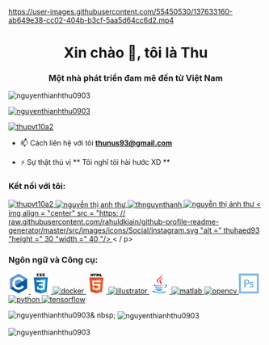 
<!---
NguyenThiAnhThu0903/NguyenThiAnhThu0903 is a ✨ special ✨ repository because its `README.md` (this file) appears on your GitHub profile.
You can click the Preview link to take a look at your changes.
--->

https://user-images.githubusercontent.com/55450530/137633160-ab649e38-cc02-404b-b3cf-5aa5d64cc6d2.mp4

<h1 align = "center"> Xin chào 👋, tôi là Thu </h1>
<h3 align = "center"> Một nhà phát triển đam mê đến từ Việt Nam </h3>

<p align = "left"> <img src = "https : //komarev.com/ghpvc/? username = nguyenthianhthu0903 & label = Profile% 20views & color = 0e75b6 & style = flat "alt =" nguyenthianhthu0903 "/> </p>

<p align =" left "> <a href =" https: // github.com/ryo-ma/github-profile-trophy"><img src = "https://github-profile-trophy.vercel.app/?username=nguyenthianhthu0903" alt = "nguyenthianhthu0903" /> </a> </p>

<p align = "left"> <a href="https://twitter.com/thupvt10a2" target="blank"> <img src = "https: //img.shields.io / twitter / follow / thupvt10a2? logo = twitter & style = for-the-huy hiệu "alt =" thupvt10a2 "/> </a> </p>

- 📫 Cách liên hệ với tôi **thunus93@gmail.com**

- ⚡ Sự thật thú vị ** Tôi nghĩ tôi hài hước XD **

<h3 align = "left"> Kết nối với tôi: </h3>
<p align = "left">
<a href="https://twitter.com/thupvt10a2" target="blank"> <img align = " center "src =" https://raw.githubusercontent.com/rahuldkjain/github-profile-readme-generator/master/src/images/icons/Social/twitter.svg "alt =" thupvt10a2 "height =" 30 "width = "40" /> </a>
<a href="https://linkedin.com/in/nguyễn thị anh thư" target="blank"> <img align = "center" src = "https: // raw.githubusercontent.com/rahuldkjain/github-profile-readme-generator/master/src/images/icons/Social/linked-in-alt.svg "alt =" nguyễn thị anh thư "height =" 30 "width =" 40 "/> </a>
<a href="https://kaggle.com/thnguynthanh" target="blank"> <img align = "center" src = "https://raw.githubusercontent.com/rahuldkjain/github-profile-readme-generator /master/src/images/icons/Social/kaggle.svg "alt =" thnguynthanh "height =" 30 "width =" 40 "/> </a>
<a href =" https://fb.com/nguyễn thị ánh thư "target =" blank "> <img align =" center "src =" https://raw.githubusercontent.com/rahuldkjain/github-profile-readme-generator/master/src/images/icons/Social/ facebook.svg "alt =" nguyễn thị ánh thư "height =" 30 "width =" 40 "/> </a>
<a href="https://instagram.com/thuhaed93" target="blank"> < img align = "center" src = "https: // raw.githubusercontent.com/rahuldkjain/github-profile-readme-generator/master/src/images/icons/Social/instagram.svg "alt =" thuhaed93 "height =" 30 "width =" 40 "/> </a>
< / p>

<h3 align = "left"> Ngôn ngữ và Công cụ: </h3>
<p align = "left"> <a href="https://www.cprogramming.com/" target="_blank"> <img src = "https://raw.githubusercontent.com/devicons/devicon/master /icons/c/c-original.svg "alt =" c "width =" 40 "height =" 40 "/> </a> <a href =" https://www.w3schools.com/css/ " target = "_ blank"> <img src = "https://raw.githubusercontent.com/devicons/devicon/master/icons/css3/css3-original-wordmark.svg" alt = "css3" width = "40" height = "40" /> </a> <a href="https://www.docker.com/" target="_blank"> <img src = "https: //raw.githubusercontent.com / devicons / devicon / master / icon / docker / docker-original-wordmark.svg "alt =" docker "width =" 40 "height =" 40 "/> </a> <a href =" https: // www.w3.org/html/ "target =" _ blank "> <img src =" https://raw.githubusercontent.com/devicons/devicon/master/icons/html5/html5-original-wordmark.svg "alt = "html5" width = "40" height = "40" /> </a> <a href="https://www.adobe.com/in/products/illustrator.html" target="_blank"> <img src = "https://www.vectorlogo.zone/logos/adobe_illustrator/adobe_illustrator-icon.svg" alt = "illustrator" width = "40" height = "40" /> </a> <a href = "https : // www.java.com "target =" _ blank "> <img src =" https://raw.githubusercontent.com/devicons/devicon/master/icons/java/java-original.svg "alt =" java "width =" 40 "height =" 40 "/> </a> <a href="https://www.mathworks.com/" target="_blank"> <img src =" https://upload.wikimedia.org/wikipedia /commons/2/21/Matlab_Logo.png "alt =" matlab "width =" 40 "height =" 40 "/> </a> <a href =" https://opencv.org/ "target =" _ blank "> <img src =" https://www.vectorlogo.zone/logos/opencv/opencv-icon.svg "alt =" opencv "width =" 40 "height =" 40 "/> </a> <a href = "https://www.photoshop.com/en "target =" _ blank "> <img src =" https://raw.githubusercontent.com/devicons/devicon/master/icons/photoshop/photoshop-line.svg "alt =" photoshop "width =" 40 "height =" 40 "/> </a> <a href="https://www.python.org" target="_blank"> <img src =" https: // raw. githubusercontent.com/devicons/devicon/master/icons/python/python-original.svg "alt =" python "width =" 40 "height =" 40 "/> </a> <a href =" https: // www.tensorflow.org "target =" _ blank "> <img src =" https://www.vectorlogo.zone/logos/tensorflow/tensorflow-icon.svg "alt =" tensorflow "width =" 40 "height =" 40 "/></a> </p>

<p> <img align = "left" src = "https://github-readme-stats.vercel.app/api/top-langs?username=nguyenthianhthu0903&show_icons=true&locale=vi&layout=compact" alt = "nguyenthianhthu0903" /> </p>

<p> & nbsp; <img align = "center" src = "https://github-readme-stats.vercel.app/api?username=nguyenthianhthu0903&show_icons=true&locale=vi" alt = "nguyenthianhthu0903" /> </p>

<p> <img align = "center" src = "https://github-readme-streak-stats.herokuapp.com/?user=nguyenthianhthu0903&" alt = "nguyenthianhthu0903" /> </p>
